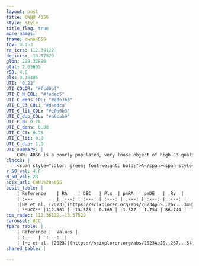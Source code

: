 ```yaml
---
layout: post
title: CWNU 4056
style: style
title_flag: true
more_names: 
fname: cwnu4056
fov: 0.153
ra_icrs: 112.36122
de_icrs: -13.57529
glon: 229.32896
glat: 2.05663
r50: 4.6
plx: 0.16485
UTI: "0.22"
UTI_COLOR: "#fcd0bf"
UTI_C_N_COL: "#fedec5"
UTI_C_dens_COL: "#edb3b3"
UTI_C_C3_COL: "#d4edca"
UTI_C_lit_COL: "#e0a6b3"
UTI_C_dup_COL: "#a6cab9"
UTI_C_N: 0.28
UTI_C_dens: 0.08
UTI_C_C3: 0.75
UTI_C_lit: 0.0
UTI_C_dup: 1.0
UTI_summary: |
    CWNU 4056 is a poorly populated, very loose object of high C3 quality. It was recently reported in the literature.
class3: |
    <span style="color: green; font-weight: bold;">A</span><span style="color: #FFC300; font-weight: bold;">B</span>
r_50_val: 4.6
N_50_val: 28
scix_url: CWNU%204056
posit_table: |
    | Reference    | RA    | DEC   | Plx  | pmRA  | pmDE   |  Rv  |
    | :---         | :---: | :---: | :---: | :---: | :---: | :---: |
    |[He et al. (2023)](https://scixplorer.org/abs/2023ApJS..267...34H) | 112.354 | -13.545 | 0.163 | -1.354 | 1.711 | 86.74 |
    | **UCC** |112.361 | -13.575 | 0.165 | -1.327 | 1.734 | 86.744 | 
cds_radec: 112.36122,-13.57529
carousel: UCC
fpars_table: |
    | Reference |  Values |
    | :---  |  :---:  |
    | [He et al. (2023)](https://scixplorer.org/abs/2023ApJS..267...34H) | `A0=1.05, m-M=13.3, logA=8.5` |
shared_table: |
    
---
```

